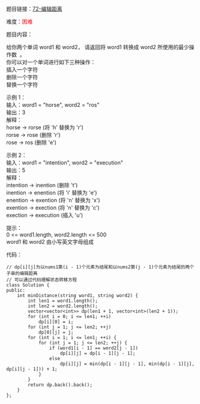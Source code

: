 题目链接：[72-编辑距离](https://leetcode-cn.com/problems/edit-distance/)

难度：<font color="Red">困难</font>

题目内容：

给你两个单词 word1 和 word2， 请返回将 word1 转换成 word2 所使用的最少操作数  。<br>
你可以对一个单词进行如下三种操作：<br>
插入一个字符<br>
删除一个字符<br>
替换一个字符

示例 1：<br>
输入：word1 = "horse", word2 = "ros"<br>
输出：3<br>
解释：<br>
horse -> rorse (将 'h' 替换为 'r')<br>
rorse -> rose (删除 'r')<br>
rose -> ros (删除 'e')

示例 2：<br>
输入：word1 = "intention", word2 = "execution"<br>
输出：5<br>
解释：<br>
intention -> inention (删除 't')<br>
inention -> enention (将 'i' 替换为 'e')<br>
enention -> exention (将 'n' 替换为 'x')<br>
exention -> exection (将 'n' 替换为 'c')<br>
exection -> execution (插入 'u')

提示：<br>
0 <= word1.length, word2.length <= 500<br>
word1 和 word2 由小写英文字母组成


代码：
```
// dp[i][j]为以nums1第(i - 1)个元素为结尾和以nums2第(j - 1)个元素为结尾的两个子串的编辑距离
// 可以通过代码理解状态转移方程
class Solution {
public:
    int minDistance(string word1, string word2) {
        int len1 = word1.length();
        int len2 = word2.length();
        vector<vector<int>> dp(len1 + 1, vector<int>(len2 + 1));
        for (int i = 0; i <= len1; ++i)
            dp[i][0] = i;
        for (int j = 1; j <= len2; ++j)
            dp[0][j] = j;
        for (int i = 1; i <= len1; ++i) {
            for (int j = 1; j <= len2; ++j) {
                if (word1[i - 1] == word2[j - 1])
                    dp[i][j] = dp[i - 1][j - 1];
                else
                    dp[i][j] = min(dp[i - 1][j - 1], min(dp[i - 1][j], dp[i][j - 1])) + 1;
            }
        }
        return dp.back().back();
    }
};
```